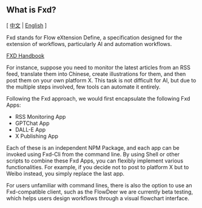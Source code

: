 What is Fxd? 
------

[ [中文](./README.zh-cn.md) | [English](./README.md) ]

Fxd stands for Flow eXtension Define, a specification designed for the extension of workflows, particularly AI and automation workflows.

[FXD Handbook](https://ft07.com/fxd/)

For instance, suppose you need to monitor the latest articles from an RSS feed, translate them into Chinese, create illustrations for them, and then post them on your own platform X. This task is not difficult for AI, but due to the multiple steps involved, few tools can automate it entirely.

Following the Fxd approach, we would first encapsulate the following Fxd Apps:

-   RSS Monitoring App
-   GPTChat App
-   DALL-E App
-   X Publishing App

Each of these is an independent NPM Package, and each app can be invoked using Fxd-Cli from the command line. By using Shell or other scripts to combine these Fxd Apps, you can flexibly implement various functionalities. For example, if you decide not to post to platform X but to Weibo instead, you simply replace the last app.

For users unfamiliar with command lines, there is also the option to use an Fxd-compatible client, such as the FlowDeer we are currently beta testing, which helps users design workflows through a visual flowchart interface.







